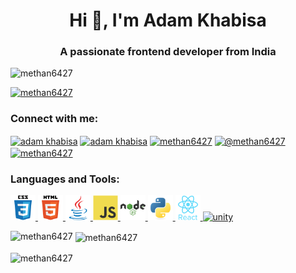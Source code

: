 <h1 align="center">Hi 👋, I'm Adam Khabisa</h1>
<h3 align="center">A passionate frontend developer from India</h3>

<p align="left"> <img src="https://komarev.com/ghpvc/?username=methan6427&label=Profile%20views&color=0e75b6&style=flat" alt="methan6427" /> </p>

<p align="left"> <a href="https://github.com/ryo-ma/github-profile-trophy"><img src="https://github-profile-trophy.vercel.app/?username=methan6427" alt="methan6427" /></a> </p>

<h3 align="left">Connect with me:</h3>
<p align="left">
<a href="https://linkedin.com/in/adam khabisa" target="blank"><img align="center" src="https://raw.githubusercontent.com/rahuldkjain/github-profile-readme-generator/master/src/images/icons/Social/linked-in-alt.svg" alt="adam khabisa" height="30" width="40" /></a>
<a href="https://fb.com/adam khabisa" target="blank"><img align="center" src="https://raw.githubusercontent.com/rahuldkjain/github-profile-readme-generator/master/src/images/icons/Social/facebook.svg" alt="adam khabisa" height="30" width="40" /></a>
<a href="https://instagram.com/methan6427" target="blank"><img align="center" src="https://raw.githubusercontent.com/rahuldkjain/github-profile-readme-generator/master/src/images/icons/Social/instagram.svg" alt="methan6427" height="30" width="40" /></a>
<a href="https://www.youtube.com/c/@methan6427" target="blank"><img align="center" src="https://raw.githubusercontent.com/rahuldkjain/github-profile-readme-generator/master/src/images/icons/Social/youtube.svg" alt="@methan6427" height="30" width="40" /></a>
<a href="https://discord.gg/methan6427" target="blank"><img align="center" src="https://raw.githubusercontent.com/rahuldkjain/github-profile-readme-generator/master/src/images/icons/Social/discord.svg" alt="methan6427" height="30" width="40" /></a>
</p>

<h3 align="left">Languages and Tools:</h3>
<p align="left"> <a href="https://www.w3schools.com/css/" target="_blank" rel="noreferrer"> <img src="https://raw.githubusercontent.com/devicons/devicon/master/icons/css3/css3-original-wordmark.svg" alt="css3" width="40" height="40"/> </a> <a href="https://www.w3.org/html/" target="_blank" rel="noreferrer"> <img src="https://raw.githubusercontent.com/devicons/devicon/master/icons/html5/html5-original-wordmark.svg" alt="html5" width="40" height="40"/> </a> <a href="https://www.java.com" target="_blank" rel="noreferrer"> <img src="https://raw.githubusercontent.com/devicons/devicon/master/icons/java/java-original.svg" alt="java" width="40" height="40"/> </a> <a href="https://developer.mozilla.org/en-US/docs/Web/JavaScript" target="_blank" rel="noreferrer"> <img src="https://raw.githubusercontent.com/devicons/devicon/master/icons/javascript/javascript-original.svg" alt="javascript" width="40" height="40"/> </a> <a href="https://nodejs.org" target="_blank" rel="noreferrer"> <img src="https://raw.githubusercontent.com/devicons/devicon/master/icons/nodejs/nodejs-original-wordmark.svg" alt="nodejs" width="40" height="40"/> </a> <a href="https://www.python.org" target="_blank" rel="noreferrer"> <img src="https://raw.githubusercontent.com/devicons/devicon/master/icons/python/python-original.svg" alt="python" width="40" height="40"/> </a> <a href="https://reactjs.org/" target="_blank" rel="noreferrer"> <img src="https://raw.githubusercontent.com/devicons/devicon/master/icons/react/react-original-wordmark.svg" alt="react" width="40" height="40"/> </a> <a href="https://unity.com/" target="_blank" rel="noreferrer"> <img src="https://www.vectorlogo.zone/logos/unity3d/unity3d-icon.svg" alt="unity" width="40" height="40"/> </a> </p>

<p><img align="left" src="https://github-readme-stats.vercel.app/api/top-langs?username=methan6427&show_icons=true&locale=en&layout=compact" alt="methan6427" /></p>

<p>&nbsp;<img align="center" src="https://github-readme-stats.vercel.app/api?username=methan6427&show_icons=true&locale=en" alt="methan6427" /></p>

<p><img align="center" src="https://github-readme-streak-stats.herokuapp.com/?user=methan6427&" alt="methan6427" /></p>
